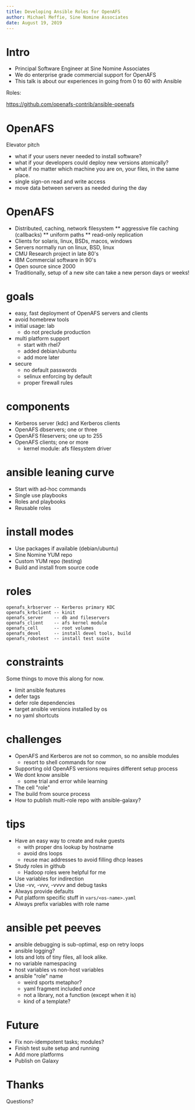 ```yaml
---
title: Developing Ansible Roles for OpenAFS
author: Michael Meffie, Sine Nomine Associates
date: August 19, 2019
---
```


# Intro

* Principal Software Engineer at Sine Nomine Associates
* We do enterprise grade commercial support for OpenAFS
* This talk is about our experiences in going from 0 to 60 with Ansible

Roles:

https://github.com/openafs-contrib/ansible-openafs

# OpenAFS

Elevator pitch

* what if your users never needed to install software?
* what if your developers could deploy new versions atomically?
* what if no matter which machine you are on, your files, in the same place.
* single sign-on read and write access
* move data between servers as needed during the day

# OpenAFS

* Distributed, caching, network filesystem
    ** aggressive file caching (callbacks)
    ** uniform paths
    ** read-only replication
* Clients for solaris, linux, BSDs, macos, windows
* Servers normally run on linux, BSD, linux
* CMU Research project in late 80's
* IBM Commercial software in 90's
* Open source since 2000
* Traditionally, setup of a new site can take a new person days or weeks!

# goals

* easy, fast deployment of OpenAFS servers and clients
* avoid homebrew tools
* initial usage: lab
    * do not preclude production
* multi platform support
    * start with rhel7
    * added debian/ubuntu
    * add more later
* secure
    * no default passwords
    * selinux enforcing by default
    * proper firewall rules

# components

* Kerberos server (kdc) and Kerberos clients
* OpenAFS dbservers; one or three
* OpenAFS fileservers; one up to 255
* OpenAFS clients; one or more
    * kernel module: afs filesystem driver

# ansible leaning curve

* Start with ad-hoc commands
* Single use playbooks
* Roles and playbooks
* Reusable roles

# install modes

* Use packages if available (debian/ubuntu)
* Sine Nomine YUM repo
* Custom YUM repo (testing)
* Build and install from source code

# roles

    openafs_krbserver -- Kerberos primary KDC
    openafs_krbclient -- kinit
    openafs_server    -- db and fileservers
    openafs_client    -- afs kernel module
    openafs_cell      -- root volumes
    openafs_devel     -- install devel tools, build
    openafs_robotest  -- install test suite

# constraints

Some things to move this along for now.

* limit ansible features
* defer tags
* defer role dependencies
* target ansible versions installed by os
* no yaml shortcuts

# challenges

* OpenAFS and Kerberos are not so common, so no ansible modules
    * resort to shell commands for now
* Supporting old OpenAFS versions requires different setup process
* We dont know ansible
    * some trial and error while learning
* The cell "role"
* The build from source process
* How to publish multi-role repo with ansible-galaxy?

# tips

* Have an easy way to create and nuke guests
    * with proper dns lookup by hostname
    * avoid dns loops
    * reuse mac addresses to avoid filling dhcp leases
* Study roles in github
    * Hadoop roles were helpful for me
* Use variables for indirection
* Use -vv, -vvv, -vvvv and debug tasks
* Always provide defaults
* Put platform specific stuff in `vars/<os-name>.yaml`
* Always prefix variables with role name

# ansible pet peeves

* ansible debugging is sub-optimal, esp on retry loops
* ansible logging?
* lots and lots of tiny files, all look alike.
* no variable namespacing
* host variables vs non-host variables
* ansible "role" name
    * weird sports metaphor?
    * yaml fragment included *once*
    * not a library, not a function (except when it is)
    * kind of a template?

# Future

* Fix non-idempotent tasks; modules?
* Finish test suite setup and running
* Add more platforms
* Publish on Galaxy

# Thanks

Questions?
